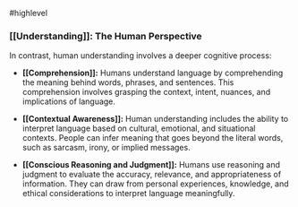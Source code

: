 #highlevel 


### **[[Understanding]]: The Human Perspective**

In contrast, human understanding involves a deeper cognitive process:

- **[[Comprehension]]:** Humans understand language by comprehending the meaning behind words, phrases, and sentences. This comprehension involves grasping the context, intent, nuances, and implications of language.

- **[[Contextual Awareness]]:** Human understanding includes the ability to interpret language based on cultural, emotional, and situational contexts. People can infer meaning that goes beyond the literal words, such as sarcasm, irony, or implied messages.

- **[[Conscious Reasoning and Judgment]]:** Humans use reasoning and judgment to evaluate the accuracy, relevance, and appropriateness of information. They can draw from personal experiences, knowledge, and ethical considerations to interpret language meaningfully.